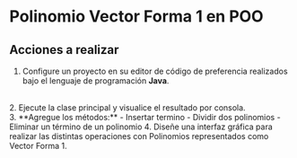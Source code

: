 # Polinomio Vector Forma 1 en POO

## Acciones a realizar

1. Configure un proyecto en su editor de código de preferencia realizados bajo el lenguaje de programación **Java**.
<br/>
2. Ejecute la clase principal y visualice el resultado por consola.
<br/>
3. **Agregue los métodos:**
- Insertar termino
- Dividir dos polinomios
- Eliminar un término de un polinomio
4. Diseñe una interfaz gráfica para realizar las distintas operaciones con Polinomios representados como Vector Forma 1.